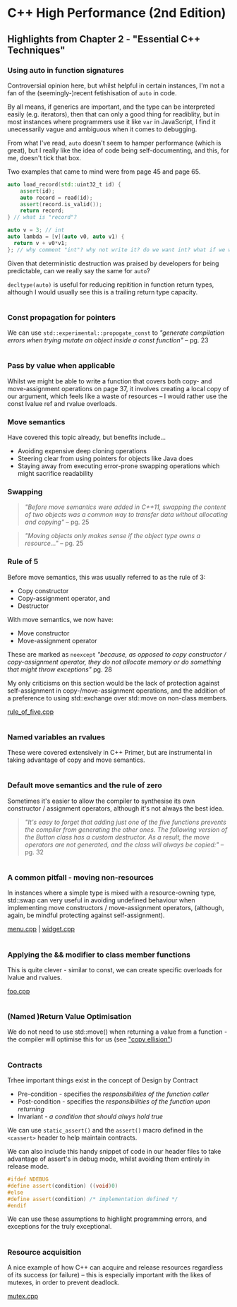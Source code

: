 # C++ High Performance (2nd Edition)

## Highlights from Chapter 2 - "Essential C++ Techniques"

### Using auto in function signatures
Controversial opinion here, but whilst helpful in certain instances, I'm not a fan of the (seemingly-)recent fetishisation of `auto` in code.

By all means, if generics are important, and the type can be interpreted easily (e.g. iterators), then that can only a good thing for readiblity, but in most instances where programmers use it like `var` in JavaScript, I find it unecessarily vague and ambiguous when it comes to debugging.

From what I've read, `auto` doesn't seem to hamper performance (which is great), but I really like the idea of code being self-documenting, and this, for me, doesn't tick that box.

Two examples that came to mind were from page 45 and page 65.
```cpp
auto load_record(std::uint32_t id) {
    assert(id);
    auto record = read(id);
    assert(record.is_valid());
    return record;
} // what is "record"?
```
```cpp
auto v = 3; // int
auto lambda = [v](auto v0, auto v1) {
  return v + v0*v1;
}; // why comment "int"? why not write it? do we want int? what if we wanted std::size_t or a short?
```
Given that deterministic destruction was praised by developers for being predictable, can we really say the same for `auto`?

`decltype(auto)` is useful for reducing repitition in function return types, although I would usually see this is a trailing return type capacity.
#
### Const propagation for pointers
We can use `std::experimental::propogate_const` to _"generate compilation errors when trying mutate an object inside a const function"_ – pg. 23
#
### Pass by value when applicable
Whilst we might be able to write a function that covers both copy- and move-assignment operations on page 37, it involves creating a local copy of our argument, which feels like a waste of resources – I would rather use the const lvalue ref and rvalue overloads.
### Move semantics
Have covered this topic already, but benefits include...
* Avoiding expensive deep cloning operations
* Steering clear from using pointers for objects like Java does
* Staying away from executing error-prone swapping operations which might sacrifice readability

### Swapping
> _"Before move semantics were added in C++11, swapping the content of two objects was a common way to transfer data without allocating and copying"_ – pg. 25

> _"Moving objects only makes sense if the object type owns a resource..."_ – pg. 25

### Rule of 5
Before move semantics, this was usually referred to as the rule of 3:
* Copy constructor
* Copy-assignment operator, and
* Destructor

With move semantics, we now have:
* Move constructor
* Move-assignment operator

These are marked as `noexcept` _"because, as opposed to copy constructor / copy-assignment operator, they do not allocate memory or do something that might throw exceptions"_ pg. 28

My only criticisms on this section would be the lack of protection against self-assignment in copy-/move-assignment operations, and the addition of a preference to using std::exchange over std::move on non-class members.

[rule_of_five.cpp](rule_of_five.cpp)
#
### Named variables an rvalues
These were covered extensively in C++ Primer, but are instrumental in taking advantage of copy and move semantics.
#
### Default move semantics and the rule of zero
Sometimes it's easier to allow the compiler to synthesise its own constructor / assignment operators, although it's not always the best idea.

> _"It's easy to forget that adding just one of the five functions prevents the compiler from generating the other ones. The following version of the Button class has a custom destructor. As a result, the move operators are not generated, and the class will always be copied:"_ – pg. 32

#
### A common pitfall - moving non-resources
In instances where a simple type is mixed with a resource-owning type, std::swap can very useful in avoiding undefined behaviour when implementing move constructors / move-assignment operators, (although, again, be mindful protecting against self-assignment).

[menu.cpp](menu.cpp) | [widget.cpp](widget.cpp)
#
### Applying the && modifier to class member functions
This is quite clever - similar to const, we can create specific overloads for lvalue and rvalues.

[foo.cpp](foo.cpp)
#
### (Named )Return Value Optimisation
We do not need to use std::move() when returning a value from a function - the compiler will optimise this for us (see ["copy ellision"](https://en.cppreference.com/w/cpp/language/copy_elision))
#
### Contracts
Trhee important things exist in the concept of Design by Contract
* Pre-condition     - specifies the _responsibilities of the function caller_
* Post-condition    - specifies the _responsibilities of the function upon returning_
* Invariant         - _a condition that should alwys hold true_

We can use `static_assert()` and the `assert()` macro defined in the `<cassert>` header to help maintain contracts.

We can also include this handy snippet of code in our header files to take advantage of assert's in debug mode, whilst avoiding them entirely in release mode.
```cpp
#ifdef NDEBUG
#define assert(condition) ((void)0)
#else
#define assert(condition) /* implementation defined */
#endif
```
We can use these assumptions to highlight programming errors, and exceptions for the truly exceptional.
#
### Resource acquisition
A nice example of how C++ can acquire and release resources regardless of its success (or failure) – this is especially important with the likes of mutexes, in order to prevent deadlock.

[mutex.cpp](mutex.cpp)
#
